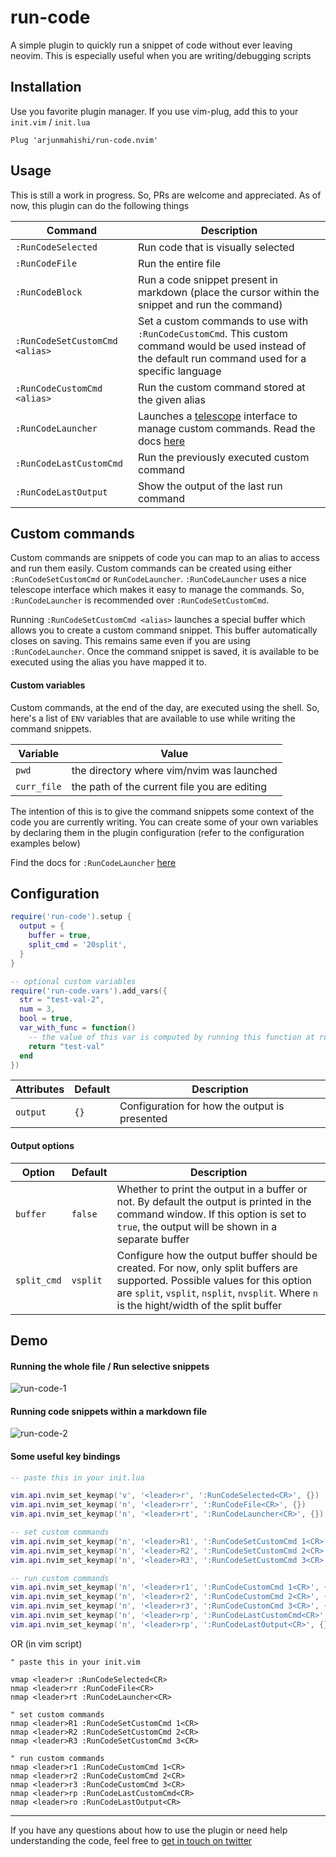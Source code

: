 # run-code

A simple plugin to quickly run a snippet of code without ever leaving neovim. This is especially useful when you are writing/debugging scripts

## Installation

Use you favorite plugin manager. If you use vim-plug, add this to your `init.vim` / `init.lua`

```vim
Plug 'arjunmahishi/run-code.nvim'
```

## Usage

This is still a work in progress. So, PRs are welcome and appreciated. As of now, this plugin can do the following things

| Command | Description |
|---------|-------------|
| `:RunCodeSelected` | Run code that is visually selected |
| `:RunCodeFile` | Run the entire file |
| `:RunCodeBlock` | Run a code snippet present in markdown (place the cursor within the snippet and run the command) |
| `:RunCodeSetCustomCmd <alias>` | Set a custom commands to use with `:RunCodeCustomCmd`. This custom command would be used instead of the default run command used for a specific language |
| `:RunCodeCustomCmd <alias>` | Run the custom command stored at the given alias |
| `:RunCodeLauncher` | Launches a [telescope](https://github.com/nvim-telescope/telescope.nvim) interface to manage custom commands. Read the docs [here](https://github.com/arjunmahishi/run-code.nvim/wiki/Run-code-launcher) |
| `:RunCodeLastCustomCmd` | Run the previously executed custom command |
| `:RunCodeLastOutput` | Show the output of the last run command |

## Custom commands

Custom commands are snippets of code you can map to an alias to access and run
them easily. Custom commands can be created using either `:RunCodeSetCustomCmd`
or `RunCodeLauncher`. `:RunCodeLauncher` uses a nice telescope interface which
makes it easy to manage the commands. So, `:RunCodeLauncher` is recommended
over `:RunCodeSetCustomCmd`.

Running `:RunCodeSetCustomCmd <alias>` launches a special buffer which allows
you to create a custom command snippet. This buffer automatically closes on
saving. This remains same even if you are using `:RunCodeLauncher`. Once the
command snippet is saved, it is available to be executed using the alias you
have mapped it to.

#### Custom variables

Custom commands, at the end of the day, are executed using the shell. So,
here's a list of `ENV` variables that are available to use while writing the
command snippets. 

| Variable | Value |
|----------|-------|
| `pwd` | the directory where vim/nvim was launched |
| `curr_file` | the path of the current file you are editing |

The intention of this is to give the command snippets some context of the code
you are currently writing. You can create some of your own variables by
declaring them in the plugin configuration (refer to the configuration examples
below)

Find the docs for `:RunCodeLauncher` [here](https://github.com/arjunmahishi/run-code.nvim/wiki/Run-code-launcher)

## Configuration

```lua
require('run-code').setup {
  output = {
    buffer = true,
    split_cmd = '20split',
  }
}

-- optional custom variables
require('run-code.vars').add_vars({
  str = "test-val-2",
  num = 3,
  bool = true,
  var_with_func = function()
    -- the value of this var is computed by running this function at runtime
    return "test-val"
  end
})
```

| Attributes | Default | Description |
|------------|---------|-------------|
| `output` | `{}` | Configuration for how the output is presented |


#### Output options

| Option | Default | Description |
|--------|---------|-------------|
| `buffer` | `false` | Whether to print the output in a buffer or not. By default the output is printed in the command window. If this option is set to `true`, the output will be shown in a separate buffer |
| `split_cmd` | `vsplit` | Configure how the output buffer should be created. For now, only split buffers are supported. Possible values for this option are `split`, `vsplit`, `nsplit`, `nvsplit`. Where `n` is  the hight/width of the split buffer |

## Demo

#### Running the whole file / Run selective snippets

![run-code-1](https://user-images.githubusercontent.com/11977524/143928407-5b440a4f-fd7b-440c-940a-088ac1006a85.gif)

#### Running code snippets within a markdown file

![run-code-2](https://user-images.githubusercontent.com/11977524/143929192-3c43f4c6-a3bc-4775-b561-c1d78bc8925b.gif)

#### Some useful key bindings

```lua
-- paste this in your init.lua

vim.api.nvim_set_keymap('v', '<leader>r', ':RunCodeSelected<CR>', {})
vim.api.nvim_set_keymap('n', '<leader>rr', ':RunCodeFile<CR>', {})
vim.api.nvim_set_keymap('n', '<leader>rt', ':RunCodeLauncher<CR>', {})

-- set custom commands
vim.api.nvim_set_keymap('n', '<leader>R1', ':RunCodeSetCustomCmd 1<CR>', {})
vim.api.nvim_set_keymap('n', '<leader>R2', ':RunCodeSetCustomCmd 2<CR>', {})
vim.api.nvim_set_keymap('n', '<leader>R3', ':RunCodeSetCustomCmd 3<CR>', {})

-- run custom commands
vim.api.nvim_set_keymap('n', '<leader>r1', ':RunCodeCustomCmd 1<CR>', {})
vim.api.nvim_set_keymap('n', '<leader>r2', ':RunCodeCustomCmd 2<CR>', {})
vim.api.nvim_set_keymap('n', '<leader>r3', ':RunCodeCustomCmd 3<CR>', {})
vim.api.nvim_set_keymap('n', '<leader>rp', ':RunCodeLastCustomCmd<CR>', {})
vim.api.nvim_set_keymap('n', '<leader>rp', ':RunCodeLastOutput<CR>', {})
```

OR (in vim script)

```vim
" paste this in your init.vim

vmap <leader>r :RunCodeSelected<CR>
nmap <leader>rr :RunCodeFile<CR>
nmap <leader>rt :RunCodeLauncher<CR>

" set custom commands
nmap <leader>R1 :RunCodeSetCustomCmd 1<CR>
nmap <leader>R2 :RunCodeSetCustomCmd 2<CR>
nmap <leader>R3 :RunCodeSetCustomCmd 3<CR>

" run custom commands
nmap <leader>r1 :RunCodeCustomCmd 1<CR>
nmap <leader>r2 :RunCodeCustomCmd 2<CR>
nmap <leader>r3 :RunCodeCustomCmd 3<CR>
nmap <leader>rp :RunCodeLastCustomCmd<CR>
nmap <leader>ro :RunCodeLastOutput<CR>
```

---

If you have any questions about how to use the plugin or need help understanding the code, feel free to [get in touch on twitter](https://twitter.com/messages/131552332-131552332?text=Hey)
